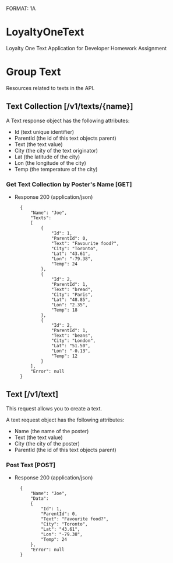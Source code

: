 FORMAT: 1A

# LoyaltyOneText

Loyalty One Text Application for Developer Homework Assignment

# Group Text

Resources related to texts in the API.

## Text Collection [/v1/texts/{name}]

A Text response object has the following attributes:

+ Id (text unique identifier)
+ ParentId (the id of this text objects parent)
+ Text (the text value)
+ City (the city of the text originator)
+ Lat (the latitude of the city)
+ Lon (the longitude of the city)
+ Temp (the temperature of the city)

### Get Text Collection by Poster's Name [GET]

+ Response 200 (application/json)

        {
            "Name": "Joe",
            "Texts":  
            [
                {
                    "Id": 1,
                    "ParentId": 0,
                    "Text": "Favourite food?",
                    "City": "Toronto",
                    "Lat": "43.61",
                    "Lon": "-79.38",
                    "Temp": 24
                },
                {
                    "Id": 2,
                    "ParentId": 1,
                    "Text": "bread",
                    "City": "Paris",
                    "Lat": "48.85",
                    "Lon": "2.35",
                    "Temp": 18
                },
                {
                    "Id": 2,
                    "ParentId": 1,
                    "Text": "beans",
                    "City": "London",
                    "Lat": "51.50",
                    "Lon": "-0.13",
                    "Temp": 12
                }
            ],
            "Error": null
        }
        
## Text [/v1/text]

This request allows you to create a text.

A text request object has the following attributes:

+ Name (the name of the poster)
+ Text (the text value)
+ City (the city of the poster)
+ ParentId (the id of this text objects parent)

### Post Text [POST]

+ Response 200 (application/json)

        {
            "Name": "Joe",
            "Data":  
            {
                "Id": 1,
                "ParentId": 0,
                "Text": "Favourite food?",
                "City": "Toronto",
                "Lat": "43.61",
                "Lon": "-79.38",
                "Temp": 24
            },
            "Error": null
        }
